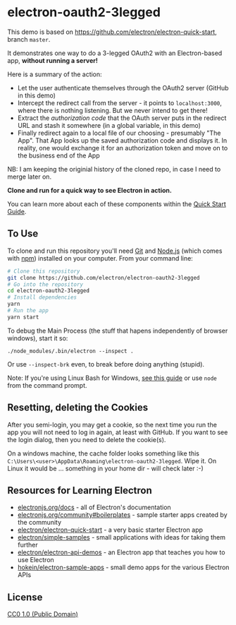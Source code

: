 # electron-oauth2-3legged

This demo is based on https://github.com/electron/electron-quick-start, branch `master`.

It demonstrates one way to do a 3-legged OAuth2 with an Electron-based app, **without running a server!**

Here is a summary of the action:
* Let the user authenticate themselves through the OAuth2 server (GitHub in this demo)
* Intercept the redirect call from the server - it points to `localhost:3000`, where there is nothing listening. But we never intend to get there!
* Extract the *authorization code* that the OAuth server puts in the redirect URL and stash it somewhere (in a global variable, in this demo)
* Finally redirect again to a local file of our choosing - presumably "The App". That App looks up the saved authorization code and displays it. In reality, one would exchange it for an authorization token and move on to the business end of the App

NB: I am keeping the originial history of the cloned repo, in case I need to merge later on.

**Clone and run for a quick way to see Electron in action.**

You can learn more about each of these components within the [Quick Start Guide](https://electronjs.org/docs/tutorial/quick-start).

## To Use

To clone and run this repository you'll need [Git](https://git-scm.com) and [Node.js](https://nodejs.org/en/download/) (which comes with [npm](http://npmjs.com)) installed on your computer. From your command line:

```bash
# Clone this repository
git clone https://github.com/electron/electron-oauth2-3legged
# Go into the repository
cd electron-oauth2-3legged
# Install dependencies
yarn
# Run the app
yarn start
```

To debug the Main Process (the stuff that hapens independently of browser windows), start it so:
```
./node_modules/.bin/electron --inspect .
```
Or use `--inspect-brk` even, to break before doing anything (stupid).

Note: If you're using Linux Bash for Windows, [see this guide](https://www.howtogeek.com/261575/how-to-run-graphical-linux-desktop-applications-from-windows-10s-bash-shell/) or use `node` from the command prompt.

## Resetting, deleting the Cookies

After you semi-login, you may get a cookie, so the next time you run the app you will not need to log in again, at least with GitHub. If you want to see the login dialog, then you need to delete the cookie(s).

On a windows machine, the cache folder looks something like this `C:\Users\<user>\AppData\Roaming\electron-oauth2-3legged`. Wipe it. On Linux it would be ... something in your home dir - will check later :-) 

## Resources for Learning Electron

- [electronjs.org/docs](https://electronjs.org/docs) - all of Electron's documentation
- [electronjs.org/community#boilerplates](https://electronjs.org/community#boilerplates) - sample starter apps created by the community
- [electron/electron-quick-start](https://github.com/electron/electron-quick-start) - a very basic starter Electron app
- [electron/simple-samples](https://github.com/electron/simple-samples) - small applications with ideas for taking them further
- [electron/electron-api-demos](https://github.com/electron/electron-api-demos) - an Electron app that teaches you how to use Electron
- [hokein/electron-sample-apps](https://github.com/hokein/electron-sample-apps) - small demo apps for the various Electron APIs

## License

[CC0 1.0 (Public Domain)](LICENSE.md)
